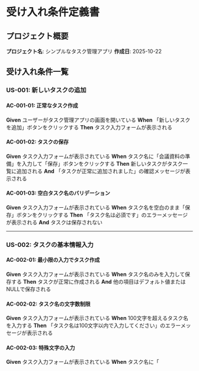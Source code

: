 # 受け入れ条件定義書

## プロジェクト概要
**プロジェクト名**: シンプルなタスク管理アプリ
**作成日**: 2025-10-22

## 受け入れ条件一覧

### US-001: 新しいタスクの追加

#### AC-001-01: 正常なタスク作成
**Given** ユーザーがタスク管理アプリの画面を開いている
**When** 「新しいタスクを追加」ボタンをクリックする
**Then** タスク入力フォームが表示される

#### AC-001-02: タスクの保存
**Given** タスク入力フォームが表示されている
**When** タスク名に「会議資料の準備」を入力して「保存」ボタンをクリックする
**Then** 新しいタスクがタスク一覧に追加される
**And** 「タスクが正常に追加されました」の確認メッセージが表示される

#### AC-001-03: 空白タスク名のバリデーション
**Given** タスク入力フォームが表示されている
**When** タスク名を空白のまま「保存」ボタンをクリックする
**Then** 「タスク名は必須です」のエラーメッセージが表示される
**And** タスクは保存されない

---

### US-002: タスクの基本情報入力

#### AC-002-01: 最小限の入力でタスク作成
**Given** タスク入力フォームが表示されている
**When** タスク名のみを入力して保存する
**Then** タスクが正常に作成される
**And** 他の項目はデフォルト値またはNULLで保存される

#### AC-002-02: タスク名の文字数制限
**Given** タスク入力フォームが表示されている
**When** 100文字を超えるタスク名を入力する
**Then** 「タスク名は100文字以内で入力してください」のエラーメッセージが表示される

#### AC-002-03: 特殊文字の入力
**Given** タスク入力フォームが表示されている
**When** タスク名に「<script>」などの特殊文字を入力する
**Then** 特殊文字がエスケープされて保存される
**And** セキュリティ上の問題が発生しない

---

### US-003: タスク一覧の表示

#### AC-003-01: タスク一覧の基本表示
**Given** システムに3個のタスクが登録されている
**When** タスク管理画面を開く
**Then** 3個のタスクすべてが一覧形式で表示される
**And** 各タスクにはタスク名が表示される

#### AC-003-02: 空のタスク一覧
**Given** システムにタスクが登録されていない
**When** タスク管理画面を開く
**Then** 「登録されているタスクがありません」のメッセージが表示される
**And** 新規タスク作成ボタンが表示される

#### AC-003-03: タスク一覧の表示響性
**Given** ユーザーがタスク一覧画面を表示している
**When** 新しいタスクを追加する
**Then** タスク一覧が自動的に更新される
**And** 新しいタスクが一覧の最上部に表示される

---

### US-004: タスクの詳細確認

#### AC-004-01: タスクの選択と詳細表示
**Given** タスク一覧に「会議資料の準備」というタスクが表示されている
**When** そのタスクをクリックする
**Then** タスクの詳細情報が表示される
**And** タスク名、作成日時が確認できる

#### AC-004-02: 詳細画面からの復帰
**Given** タスクの詳細画面が表示されている
**When** 「戻る」ボタンまたは「×」ボタンをクリックする
**Then** タスク一覧画面に戻る
**And** 選択していたタスクがハイライト表示される

---

### US-005: タスクの内容編集

#### AC-005-01: タスクの編集モード開始
**Given** タスク詳細画面またはタスク一覧が表示されている
**When** 「編集」ボタンをクリックする
**Then** タスクの編集フォームが表示される
**And** 現在のタスク名が入力フィールドに表示される

#### AC-005-02: タスクの内容更新
**Given** タスクの編集フォームで「会議資料の準備」を「プレゼン資料の作成」に変更した
**When** 「保存」ボタンをクリックする
**Then** タスクの内容が更新される
**And** 「タスクが正常に更新されました」の確認メッセージが表示される
**And** タスク一覧で変更内容が反映される

#### AC-005-03: 編集のキャンセル
**Given** タスクの編集フォームでタスク名を変更した
**When** 「キャンセル」ボタンをクリックする
**Then** 変更内容が破棄される
**And** タスクの詳細画面または一覧画面に戻る
**And** タスクの内容は変更前のまま保持される

---

### US-006: タスクの状態更新

#### AC-006-01: タスク状態の変更
**Given** タスクに「未完了」の状態が設定されている
**When** タスクの状態を「完了」に変更する
**Then** タスクの状態が更新される
**And** 視覚的に完了状態であることがわかる表示になる

#### AC-006-02: 完了タスクの表示
**Given** タスクが完了状態に設定されている
**When** タスク一覧を表示する
**Then** 完了したタスクが他のタスクと区別して表示される
**And** 取り消し線や色の変更などで完了状態が視覚的にわかる

---

### US-007: 個別タスクの削除

#### AC-007-01: タスク削除の確認ダイアログ
**Given** タスク一覧またはタスク詳細画面が表示されている
**When** 「削除」ボタンをクリックする
**Then** 「本当に削除しますか？」の確認ダイアログが表示される
**And** 「はい」「いいえ」のボタンが表示される

#### AC-007-02: タスクの削除実行
**Given** タスクの削除確認ダイアログが表示されている
**When** 「はい」ボタンをクリックする
**Then** タスクがシステムから完全に削除される
**And** タスク一覧から該当タスクが消える
**And** 「タスクが削除されました」の確認メッセージが表示される

#### AC-007-03: タスク削除のキャンセル
**Given** タスクの削除確認ダイアログが表示されている
**When** 「いいえ」ボタンまたは「×」ボタンをクリックする
**Then** 削除がキャンセルされる
**And** タスクは削除されずに残る
**And** 元の画面に戻る

#### AC-007-04: 削除後の一覧表示
**Given** タスクが1個だけ存在するシステムで
**When** そのタスクを削除する
**Then** タスク一覧に「登録されているタスクがありません」が表示される

---

### US-008: 完了タスクの整理

#### AC-008-01: 複数タスクの選択（将来実装）
**Given** タスク一覧に複数の完了済みタスクが表示されている
**When** 複数のタスクを選択する
**Then** 選択されたタスクがハイライト表示される
**And** 「選択したタスクを削除」ボタンが有効になる

*注意: この機能は現在のスコープ外のため、将来的な実装として定義*

#### AC-008-02: 個別削除による整理（現在実装）
**Given** 完了済みのタスクが5個存在している
**When** 各タスクを個別に削除する
**Then** 削除したタスクがタスク一覧から消える
**And** 残りのタスクは正常に表示され続ける

---

## 共通の受け入れ条件

### システム全般

#### AC-COMMON-01: レスポンシブ対応
**Given** ユーザーがPCブラウザでアプリを使用している
**When** ブラウザのウィンドウサイズを変更する
**Then** レイアウトが適切に調整される
**And** 機能が正常に動作し続ける

#### AC-COMMON-02: エラーハンドリング
**Given** システムにエラーが発生した
**When** ユーザーが操作を行う
**Then** わかりやすいエラーメッセージが表示される
**And** システムが不安定な状態にならない

#### AC-COMMON-03: データの永続化
**Given** ユーザーがタスクを作成・編集・削除した
**When** ブラウザを閉じて再度アプリを開く
**Then** 最新の状態が保持されている
**And** データの整合性が保たれている

#### AC-COMMON-04: UI/UXの一貫性
**Given** ユーザーがアプリの任意の画面を使用している
**When** 各種操作を行う
**Then** ボタンのデザインやレイアウトが統一されている
**And** 操作方法が直感的で一貫している

## 非機能要件の受け入れ条件

#### AC-NFR-01: パフォーマンス
**Given** タスクが100個登録されているシステムで
**When** タスク一覧を表示する
**Then** 3秒以内に一覧が表示される

#### AC-NFR-02: 可用性
**Given** ユーザーがアプリを使用している
**When** 通常の操作を行う
**Then** システムが99%以上の時間で利用可能である

#### AC-NFR-03: セキュリティ
**Given** ユーザーがタスク情報を入力している
**When** 情報を保存する
**Then** 適切なサニタイゼーションが行われる
**And** XSSやSQLインジェクションの脆弱性がない
